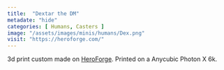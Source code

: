 ```yaml
---
title:  "Dextar the DM"
metadate: "hide"
categories: [ Humans, Casters ]
image: "/assets/images/minis/humans/Dex.png"
visit: "https://heroforge.com/"
---
```

3d print custom made on [HeroForge](https://heroforge.com). 
Printed on a Anycubic Photon X 6k.